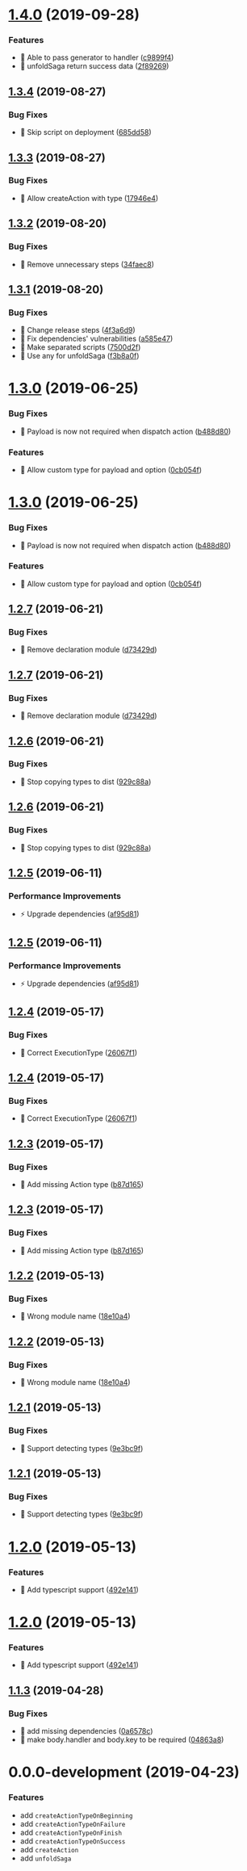 # [1.4.0](https://github.com/manhhailua/redux-unfold-saga/compare/v1.3.4...v1.4.0) (2019-09-28)


### Features

* 🎸 Able to pass generator to handler ([c9899f4](https://github.com/manhhailua/redux-unfold-saga/commit/c9899f4))
* 🎸 unfoldSaga return success data ([2f89269](https://github.com/manhhailua/redux-unfold-saga/commit/2f89269))

## [1.3.4](https://github.com/manhhailua/redux-unfold-saga/compare/v1.3.3...v1.3.4) (2019-08-27)


### Bug Fixes

* 🐛 Skip script on deployment ([685dd58](https://github.com/manhhailua/redux-unfold-saga/commit/685dd58))

## [1.3.3](https://github.com/manhhailua/redux-unfold-saga/compare/v1.3.2...v1.3.3) (2019-08-27)


### Bug Fixes

* 🐛 Allow createAction with type ([17946e4](https://github.com/manhhailua/redux-unfold-saga/commit/17946e4))

## [1.3.2](https://github.com/manhhailua/redux-unfold-saga/compare/v1.3.1...v1.3.2) (2019-08-20)


### Bug Fixes

* 🐛 Remove unnecessary steps ([34faec8](https://github.com/manhhailua/redux-unfold-saga/commit/34faec8))

## [1.3.1](https://github.com/manhhailua/redux-unfold-saga/compare/v1.3.0...v1.3.1) (2019-08-20)


### Bug Fixes

* 🐛 Change release steps ([4f3a6d9](https://github.com/manhhailua/redux-unfold-saga/commit/4f3a6d9))
* 🐛 Fix dependencies' vulnerabilities ([a585e47](https://github.com/manhhailua/redux-unfold-saga/commit/a585e47))
* 🐛 Make separated scripts ([7500d2f](https://github.com/manhhailua/redux-unfold-saga/commit/7500d2f))
* 🐛 Use any for unfoldSaga ([f3b8a0f](https://github.com/manhhailua/redux-unfold-saga/commit/f3b8a0f))

# [1.3.0](https://github.com/manhhailua/redux-unfold-saga/compare/v1.2.7...v1.3.0) (2019-06-25)


### Bug Fixes

* 🐛 Payload is now not required when dispatch action ([b488d80](https://github.com/manhhailua/redux-unfold-saga/commit/b488d80))


### Features

* 🎸 Allow custom type for payload and option ([0cb054f](https://github.com/manhhailua/redux-unfold-saga/commit/0cb054f))



# [1.3.0](https://github.com/manhhailua/redux-unfold-saga/compare/v1.2.7...v1.3.0) (2019-06-25)


### Bug Fixes

* 🐛 Payload is now not required when dispatch action ([b488d80](https://github.com/manhhailua/redux-unfold-saga/commit/b488d80))


### Features

* 🎸 Allow custom type for payload and option ([0cb054f](https://github.com/manhhailua/redux-unfold-saga/commit/0cb054f))

## [1.2.7](https://github.com/manhhailua/redux-unfold-saga/compare/v1.2.6...v1.2.7) (2019-06-21)


### Bug Fixes

* 🐛 Remove declaration module ([d73429d](https://github.com/manhhailua/redux-unfold-saga/commit/d73429d))



## [1.2.7](https://github.com/manhhailua/redux-unfold-saga/compare/v1.2.6...v1.2.7) (2019-06-21)


### Bug Fixes

* 🐛 Remove declaration module ([d73429d](https://github.com/manhhailua/redux-unfold-saga/commit/d73429d))

## [1.2.6](https://github.com/manhhailua/redux-unfold-saga/compare/v1.2.5...v1.2.6) (2019-06-21)


### Bug Fixes

* 🐛 Stop copying types to dist ([929c88a](https://github.com/manhhailua/redux-unfold-saga/commit/929c88a))



## [1.2.6](https://github.com/manhhailua/redux-unfold-saga/compare/v1.2.5...v1.2.6) (2019-06-21)


### Bug Fixes

* 🐛 Stop copying types to dist ([929c88a](https://github.com/manhhailua/redux-unfold-saga/commit/929c88a))

## [1.2.5](https://github.com/manhhailua/redux-unfold-saga/compare/v1.2.4...v1.2.5) (2019-06-11)


### Performance Improvements

* ⚡️ Upgrade dependencies ([af95d81](https://github.com/manhhailua/redux-unfold-saga/commit/af95d81))



## [1.2.5](https://github.com/manhhailua/redux-unfold-saga/compare/v1.2.4...v1.2.5) (2019-06-11)


### Performance Improvements

* ⚡️ Upgrade dependencies ([af95d81](https://github.com/manhhailua/redux-unfold-saga/commit/af95d81))

## [1.2.4](https://github.com/manhhailua/redux-unfold-saga/compare/v1.2.3...v1.2.4) (2019-05-17)


### Bug Fixes

* 🐛 Correct ExecutionType ([26067f1](https://github.com/manhhailua/redux-unfold-saga/commit/26067f1))



## [1.2.4](https://github.com/manhhailua/redux-unfold-saga/compare/v1.2.3...v1.2.4) (2019-05-17)


### Bug Fixes

* 🐛 Correct ExecutionType ([26067f1](https://github.com/manhhailua/redux-unfold-saga/commit/26067f1))

## [1.2.3](https://github.com/manhhailua/redux-unfold-saga/compare/v1.2.2...v1.2.3) (2019-05-17)


### Bug Fixes

* 🐛 Add missing Action type ([b87d165](https://github.com/manhhailua/redux-unfold-saga/commit/b87d165))



## [1.2.3](https://github.com/manhhailua/redux-unfold-saga/compare/v1.2.2...v1.2.3) (2019-05-17)


### Bug Fixes

* 🐛 Add missing Action type ([b87d165](https://github.com/manhhailua/redux-unfold-saga/commit/b87d165))

## [1.2.2](https://github.com/manhhailua/redux-unfold-saga/compare/v1.2.1...v1.2.2) (2019-05-13)


### Bug Fixes

* 🐛 Wrong module name ([18e10a4](https://github.com/manhhailua/redux-unfold-saga/commit/18e10a4))



## [1.2.2](https://github.com/manhhailua/redux-unfold-saga/compare/v1.2.1...v1.2.2) (2019-05-13)


### Bug Fixes

* 🐛 Wrong module name ([18e10a4](https://github.com/manhhailua/redux-unfold-saga/commit/18e10a4))

## [1.2.1](https://github.com/manhhailua/redux-unfold-saga/compare/v1.2.0...v1.2.1) (2019-05-13)


### Bug Fixes

* 🐛 Support detecting types ([9e3bc9f](https://github.com/manhhailua/redux-unfold-saga/commit/9e3bc9f))



## [1.2.1](https://github.com/manhhailua/redux-unfold-saga/compare/v1.2.0...v1.2.1) (2019-05-13)


### Bug Fixes

* 🐛 Support detecting types ([9e3bc9f](https://github.com/manhhailua/redux-unfold-saga/commit/9e3bc9f))

# [1.2.0](https://github.com/manhhailua/redux-unfold-saga/compare/v1.1.3...v1.2.0) (2019-05-13)


### Features

* 🎸 Add typescript support ([492e141](https://github.com/manhhailua/redux-unfold-saga/commit/492e141))



# [1.2.0](https://github.com/manhhailua/redux-unfold-saga/compare/v1.1.3...v1.2.0) (2019-05-13)


### Features

* 🎸 Add typescript support ([492e141](https://github.com/manhhailua/redux-unfold-saga/commit/492e141))

## [1.1.3](https://github.com/manhhailua/redux-unfold-saga/compare/v1.1.2...v1.1.3) (2019-04-28)


### Bug Fixes

* 🐛 add missing dependencies ([0a6578c](https://github.com/manhhailua/redux-unfold-saga/commit/0a6578c))
* 🐛 make body.handler and body.key to be required ([04863a8](https://github.com/manhhailua/redux-unfold-saga/commit/04863a8))



# 0.0.0-development (2019-04-23)


### Features
* add `createActionTypeOnBeginning`
* add `createActionTypeOnFailure`
* add `createActionTypeOnFinish`
* add `createActionTypeOnSuccess`
* add `createAction`
* add `unfoldSaga`
